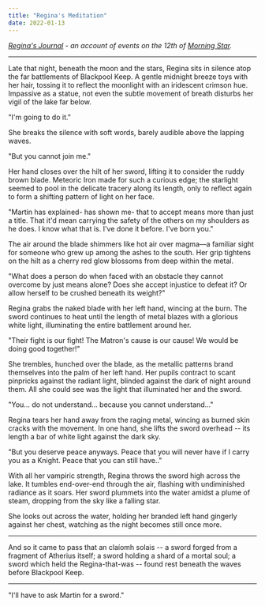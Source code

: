 ```yaml
---
title: "Regina's Meditation"
date: 2022-01-13
---
```


_[Regina's Journal](/knights-of-the-sanguine/reginas-journal/) - an account of
events on the 12th of [Morning Star](/seeds/calendar/january)._

---

Late that night, beneath the moon and the stars, Regina sits in silence atop the far battlements of Blackpool Keep. A gentle midnight breeze toys with her hair, tossing it to reflect the moonlight with an iridescent crimson hue. Impassive as a statue, not even the subtle movement of breath disturbs her vigil of the lake far below.

"I'm going to do it."

She breaks the silence with soft words, barely audible above the lapping waves.

"But you cannot join me."

Her hand closes over the hilt of her sword, lifting it to consider the ruddy brown blade. Meteoric Iron made for such a curious edge; the starlight seemed to pool in the delicate tracery along its length, only to reflect again to form a shifting pattern of light on her face.

"Martin has explained- has shown me- that to accept means more than just a title. That it'd mean carrying the safety of the others on my shoulders as he does. I know what that is. I've done it before. I've born you."

The air around the blade shimmers like hot air over magma—a familiar sight for someone who grew up among the ashes to the south. Her grip tightens on the hilt as a cherry red glow blossoms from deep within the metal.

"What does a person do when faced with an obstacle they cannot overcome by just means alone? Does she accept injustice to defeat it? Or allow herself to be crushed beneath its weight?"

Regina grabs the naked blade with her left hand, wincing at the burn. The sword continues to heat until the length of metal blazes with a glorious white light, illuminating the entire battlement around her.

"Their fight is our fight! The Matron's cause is our cause! We would be doing good together!"

She trembles, hunched over the blade, as the metallic patterns brand themselves into the palm of her left hand. Her pupils contract to scant pinpricks against the radiant light, blinded against the dark of night around them. All she could see was the light that illuminated her and the sword.

"You... do not understand... because you cannot understand..."

Regina tears her hand away from the raging metal, wincing as burned skin cracks with the movement. In one hand, she lifts the sword overhead -- its length a bar of white light against the dark sky.

"But you deserve peace anyways. Peace that you will never have if I carry you as a Knight. Peace that you can still have.."

With all her vampiric strength, Regina throws the sword high across the lake. It tumbles end-over-end through the air, flashing with undiminished radiance as it soars. Her sword plummets into the water amidst a plume of steam, dropping from the sky like a falling star.

She looks out across the water, holding her branded left hand gingerly against her chest, watching as the night becomes still once more.

---

And so it came to pass that an claíomh solais -- a sword forged from a fragment of Atherius itself; a sword holding a shard of a mortal soul; a sword which held the Regina-that-was -- found rest beneath the waves before Blackpool Keep.

---

"I'll have to ask Martin for a sword."
